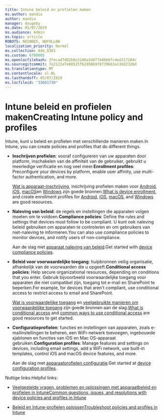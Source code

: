 ```yaml
---
title: Intune beleid en profielen maken
ms.author: mandia
author: mandia
manager: dougeby
ms.date: 05/07/2019
ms.audience: Admin
ms.topic: article
ROBOTS: NOINDEX, NOFOLLOW
localization_priority: Normal
ms.collection: Adm_O365
ms.custom: 6700005
ms.openlocfilehash: 3fecad7d02b8e3148a3dd774d666fc4ed317204c
ms.sourcegitcommit: 7e2122a7e08525f628986978f396b3a138d2326d
ms.translationtype: MT
ms.contentlocale: nl-NL
ms.lasthandoff: 05/07/2019
ms.locfileid: "33661730"
---
```

# <a name="creating-intune-policy-and-profiles"></a><span data-ttu-id="7aa11-102">Intune beleid en profielen maken</span><span class="sxs-lookup"><span data-stu-id="7aa11-102">Creating Intune policy and profiles</span></span>

<span data-ttu-id="7aa11-103">Intune, kunt u beleid en profielen met verschillende manieren maken.</span><span class="sxs-lookup"><span data-stu-id="7aa11-103">In Intune, you can create policies and profiles that do different things.</span></span>

- <span data-ttu-id="7aa11-104">**Inschrijven profielen**: vooraf configureren van uw apparaten door platform, inschakelen van de affiniteit van de gebruiker, gebruikt u meerledige verificatie en nog veel meer.</span><span class="sxs-lookup"><span data-stu-id="7aa11-104">**Enrollment profiles**: Preconfigure your devices by platform, enable user affinity, use multi-factor authentication, and more.</span></span> 

  <span data-ttu-id="7aa11-105">[Wat is apparaat-inschrijving](https://docs.microsoft.com/intune/device-enrollment), inschrijving profielen maken voor [Android](https://docs.microsoft.com/intune/android-enroll), [iOS](https://docs.microsoft.com/intune/ios-enroll), [macOS](https://docs.microsoft.com/intune/macos-enroll)en [Windows](https://docs.microsoft.com/intune/windows-enrollment-methods) zijn goede bronnen.</span><span class="sxs-lookup"><span data-stu-id="7aa11-105">[What is device enrollment](https://docs.microsoft.com/intune/device-enrollment), and create enrollment profiles for [Android](https://docs.microsoft.com/intune/android-enroll), [iOS](https://docs.microsoft.com/intune/ios-enroll), [macOS](https://docs.microsoft.com/intune/macos-enroll), and [Windows](https://docs.microsoft.com/intune/windows-enrollment-methods) are good resources.</span></span>

- <span data-ttu-id="7aa11-106">**Naleving van beleid**: de regels en instellingen die apparaten volgen moeten om te voldoen.</span><span class="sxs-lookup"><span data-stu-id="7aa11-106">**Compliance policies**: Define the rules and settings that devices must follow to be compliant.</span></span> <span data-ttu-id="7aa11-107">U kunt ook naleving beleid gebruiken om apparaten te controleren en om gebruikers van niet-naleving te informeren.</span><span class="sxs-lookup"><span data-stu-id="7aa11-107">You can also use compliance policies to monitor devices, and notify users of non-compliance.</span></span> 

  <span data-ttu-id="7aa11-108">Aan de slag met [apparaat naleving van beleid](https://docs.microsoft.com/intune/device-compliance-get-started).</span><span class="sxs-lookup"><span data-stu-id="7aa11-108">Get started with [device compliance policies](https://docs.microsoft.com/intune/device-compliance-get-started).</span></span>
- <span data-ttu-id="7aa11-109">**Beleid voor voorwaardelijke toegang**: hulpbronnen veilig organisatie, afhankelijk van de voorwaarden die u opgeeft.</span><span class="sxs-lookup"><span data-stu-id="7aa11-109">**Conditional access policies**: Help secure organizational resources, depending on conditions that you enter.</span></span> <span data-ttu-id="7aa11-110">Gebruik bijvoorbeeld voorwaardelijke toegang voor apparaten die niet compatibel zijn, toegang tot e-mail en SharePoint te beperken.</span><span class="sxs-lookup"><span data-stu-id="7aa11-110">For example, for devices that aren't compliant, use conditional access to restrict access to email and SharePoint.</span></span>

  <span data-ttu-id="7aa11-111">[Wat is voorwaardelijke toegang](https://docs.microsoft.com/intune/conditional-access) en [veelgebruikte manieren om voorwaardelijke toegang](https://docs.microsoft.com/intune/conditional-access-intune-common-ways-use) zijn goede bronnen aan de slag.</span><span class="sxs-lookup"><span data-stu-id="7aa11-111">[What is conditional access](https://docs.microsoft.com/intune/conditional-access) and [common ways to use conditional access](https://docs.microsoft.com/intune/conditional-access-intune-common-ways-use) are good resources to get started.</span></span>

- <span data-ttu-id="7aa11-112">**Configuratieprofielen**: functies en instellingen van apparaten, zoals e-mailinstellingen te beheren, een WiFi-netwerk toevoegen, ingebouwde sjablonen en functies van iOS en Mac OS-apparaat gebruiken.</span><span class="sxs-lookup"><span data-stu-id="7aa11-112">**Configuration profiles**: Manage features and settings on devices, including email settings, add a WiFi network, use built-in templates, control iOS and macOS device features, and more.</span></span> 

  <span data-ttu-id="7aa11-113">Aan de slag met [apparaatprofielen configuratie](https://docs.microsoft.com/intune/device-profiles).</span><span class="sxs-lookup"><span data-stu-id="7aa11-113">Get started at [device configuration profiles](https://docs.microsoft.com/intune/device-profiles).</span></span>

<span data-ttu-id="7aa11-114">Nuttige links:</span><span class="sxs-lookup"><span data-stu-id="7aa11-114">Helpful links:</span></span>

- [<span data-ttu-id="7aa11-115">Veelgestelde vragen, problemen en oplossingen met apparaatbeleid en profielen in Intune</span><span class="sxs-lookup"><span data-stu-id="7aa11-115">Common questions, issues, and resolutions with device policies and profiles in Intune</span></span>](https://docs.microsoft.com/intune/device-profile-troubleshoot)

- [<span data-ttu-id="7aa11-116">Beleid en Intune-profielen oplossen</span><span class="sxs-lookup"><span data-stu-id="7aa11-116">Troubleshoot policies and profiles in Intune</span></span>](https://docs.microsoft.com/intune/troubleshoot-policies-in-microsoft-intune)
